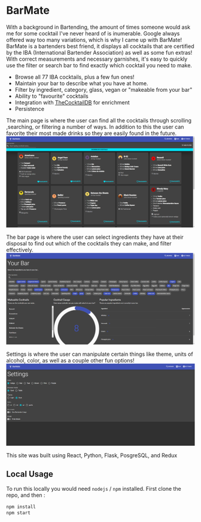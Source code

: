 # BarMate

With a background in Bartending, the amount of times someone would ask me for some cocktail I've never heard of is inumerable. Google always offered way too many variations, which is why I came up with BarMate!
BarMate is a bartenders best friend, it displays all cocktails that are certified by the IBA (International Bartender Association) as well as some fun extras! With correct measurements and necessary garnishes, it's easy to quickly use the filter or search bar to find exactly which cocktail you need to make.

- Browse all 77 IBA cocktails, plus a few fun ones!
- Maintain your bar to describe what you have at home.
- Filter by ingredient, category, glass, vegan or "makeable from your bar"
- Ability to "favourite" cocktails
- Integration with [TheCocktailDB](https://www.thecocktaildb.com/) for enrichment
- Persistence 

The main page is where the user can find all the cocktails through scrolling ,searching, or filtering a number of ways. In addition to this the user can favorite their most made drinks so they are easily found in the future.
![Screenshot](/public/Screenshot1.png?raw=true)

The bar page is where the user can select ingredients they have at their disposal to find out which of the cocktails they can make, and filter effectively.
![Screenshot](/public/Screenshot2.png?raw=true)

Settings is where the user can manipulate certain things like theme, units of alcohol, color, as well as a couple other fun options!
![Screenshot](/public/Screenshot3.png?raw=true)

This site was built using React, Python, Flask, PosgreSQL, and Redux
## Local Usage

To run this locally you would need `nodejs` / `npm` installed. First clone the repo, and then :

```
npm install
npm start
```


